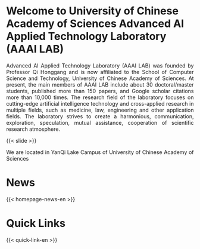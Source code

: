 # Welcome to University of Chinese Academy of Sciences Advanced AI Applied Technology Laboratory (AAAI LAB)

<p style="text-align:justify">
Advanced AI Applied Technology Laboratory (AAAI LAB) was founded by Professor Qi Honggang and is now affiliated to the School of Computer Science and Technology, University of Chinese Academy of Sciences. At present, the main members of AAAI LAB include about 30 doctoral/master students, published more than 150 papers, and Google scholar citations more than 10,000 times. The research field of the laboratory focuses on cutting-edge artificial intelligence technology and cross-applied research in multiple fields, such as medicine, law, engineering and other application fields. The laboratory strives to create a harmonious, communication, exploration, speculation, mutual assistance, cooperation of scientific research atmosphere.

{{< slide >}}



<p style="text-align:justify">
 We are located in YanQi Lake Campus of University of Chinese Academy of Sciences 
</p>

# News

{{< homepage-news-en >}}

# Quick Links

{{< quick-link-en >}}
